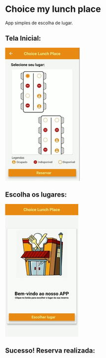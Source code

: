 # Choice my lunch place

App simples de escolha de lugar.

## Tela Inicial: 

![Tela Inicial](https://github.com/vitoriassia/choice-my-lunch-place/blob/main/assets/imagens_readme/escolher-lugar.jpeg)

## Escolha os lugares:
![Segunda Tela](https://github.com/vitoriassia/choice-my-lunch-place/blob/main/assets/imagens_readme/primeira-tela.jpeg)

## Sucesso! Reserva realizada:

